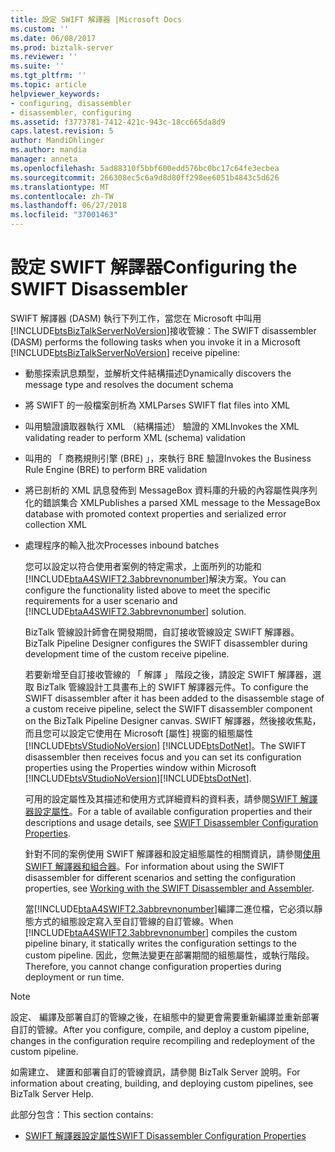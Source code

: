 ```yaml
---
title: 設定 SWIFT 解譯器 |Microsoft Docs
ms.custom: ''
ms.date: 06/08/2017
ms.prod: biztalk-server
ms.reviewer: ''
ms.suite: ''
ms.tgt_pltfrm: ''
ms.topic: article
helpviewer_keywords:
- configuring, disassembler
- disassembler, configuring
ms.assetid: f3773781-7412-421c-943c-18cc665da8d9
caps.latest.revision: 5
author: MandiOhlinger
ms.author: mandia
manager: anneta
ms.openlocfilehash: 5ad88310f5bbf600edd576bc0bc17c64fe3ecbea
ms.sourcegitcommit: 266308ec5c6a9d8d80ff298ee6051b4843c5d626
ms.translationtype: MT
ms.contentlocale: zh-TW
ms.lasthandoff: 06/27/2018
ms.locfileid: "37001463"
---
```

# <a name="configuring-the-swift-disassembler"></a><span data-ttu-id="f7ad3-102">設定 SWIFT 解譯器</span><span class="sxs-lookup"><span data-stu-id="f7ad3-102">Configuring the SWIFT Disassembler</span></span>
<span data-ttu-id="f7ad3-103">SWIFT 解譯器 (DASM) 執行下列工作，當您在 Microsoft 中叫用[!INCLUDE[btsBizTalkServerNoVersion](../../includes/btsbiztalkservernoversion-md.md)]接收管線：</span><span class="sxs-lookup"><span data-stu-id="f7ad3-103">The SWIFT disassembler (DASM) performs the following tasks when you invoke it in a Microsoft [!INCLUDE[btsBizTalkServerNoVersion](../../includes/btsbiztalkservernoversion-md.md)] receive pipeline:</span></span>  
  
- <span data-ttu-id="f7ad3-104">動態探索訊息類型，並解析文件結構描述</span><span class="sxs-lookup"><span data-stu-id="f7ad3-104">Dynamically discovers the message type and resolves the document schema</span></span>  
  
- <span data-ttu-id="f7ad3-105">將 SWIFT 的一般檔案剖析為 XML</span><span class="sxs-lookup"><span data-stu-id="f7ad3-105">Parses SWIFT flat files into XML</span></span>  
  
- <span data-ttu-id="f7ad3-106">叫用驗證讀取器執行 XML （結構描述） 驗證的 XML</span><span class="sxs-lookup"><span data-stu-id="f7ad3-106">Invokes the XML validating reader to perform XML (schema) validation</span></span>  
  
- <span data-ttu-id="f7ad3-107">叫用的 「 商務規則引擎 (BRE) 」，來執行 BRE 驗證</span><span class="sxs-lookup"><span data-stu-id="f7ad3-107">Invokes the Business Rule Engine (BRE) to perform BRE validation</span></span>  
  
- <span data-ttu-id="f7ad3-108">將已剖析的 XML 訊息發佈到 MessageBox 資料庫的升級的內容屬性與序列化的錯誤集合 XML</span><span class="sxs-lookup"><span data-stu-id="f7ad3-108">Publishes a parsed XML message to the MessageBox database with promoted context properties and serialized error collection XML</span></span>  
  
- <span data-ttu-id="f7ad3-109">處理程序的輸入批次</span><span class="sxs-lookup"><span data-stu-id="f7ad3-109">Processes inbound batches</span></span>  
  
  <span data-ttu-id="f7ad3-110">您可以設定以符合使用者案例的特定需求，上面所列的功能和[!INCLUDE[btaA4SWIFT2.3abbrevnonumber](../../includes/btaa4swift2-3abbrevnonumber-md.md)]解決方案。</span><span class="sxs-lookup"><span data-stu-id="f7ad3-110">You can configure the functionality listed above to meet the specific requirements for a user scenario and [!INCLUDE[btaA4SWIFT2.3abbrevnonumber](../../includes/btaa4swift2-3abbrevnonumber-md.md)] solution.</span></span>  
  
  <span data-ttu-id="f7ad3-111">BizTalk 管線設計師會在開發期間，自訂接收管線設定 SWIFT 解譯器。</span><span class="sxs-lookup"><span data-stu-id="f7ad3-111">BizTalk Pipeline Designer configures the SWIFT disassembler during development time of the custom receive pipeline.</span></span>  
  
  <span data-ttu-id="f7ad3-112">若要新增至自訂接收管線的 「 解譯 」 階段之後，請設定 SWIFT 解譯器，選取 BizTalk 管線設計工具畫布上的 SWIFT 解譯器元件。</span><span class="sxs-lookup"><span data-stu-id="f7ad3-112">To configure the SWIFT disassembler after it has been added to the disassemble stage of a custom receive pipeline, select the SWIFT disassembler component on the BizTalk Pipeline Designer canvas.</span></span> <span data-ttu-id="f7ad3-113">SWIFT 解譯器，然後接收焦點，而且您可以設定它使用在 Microsoft [屬性] 視窗的組態屬性[!INCLUDE[btsVStudioNoVersion](../../includes/btsvstudionoversion-md.md)] [!INCLUDE[btsDotNet](../../includes/btsdotnet-md.md)]。</span><span class="sxs-lookup"><span data-stu-id="f7ad3-113">The SWIFT disassembler then receives focus and you can set its configuration properties using the Properties window within Microsoft [!INCLUDE[btsVStudioNoVersion](../../includes/btsvstudionoversion-md.md)][!INCLUDE[btsDotNet](../../includes/btsdotnet-md.md)].</span></span>  
  
  <span data-ttu-id="f7ad3-114">可用的設定屬性及其描述和使用方式詳細資料的資料表，請參閱[SWIFT 解譯器設定屬性](../../adapters-and-accelerators/accelerator-swift/swift-disassembler-configuration-properties.md)。</span><span class="sxs-lookup"><span data-stu-id="f7ad3-114">For a table of available configuration properties and their descriptions and usage details, see [SWIFT Disassembler Configuration Properties](../../adapters-and-accelerators/accelerator-swift/swift-disassembler-configuration-properties.md).</span></span>  
  
  <span data-ttu-id="f7ad3-115">針對不同的案例使用 SWIFT 解譯器和設定組態屬性的相關資訊，請參閱[使用 SWIFT 解譯器和組合器](../../adapters-and-accelerators/accelerator-swift/working-with-the-swift-disassembler-and-assembler.md)。</span><span class="sxs-lookup"><span data-stu-id="f7ad3-115">For information about using the SWIFT disassembler for different scenarios and setting the configuration properties, see [Working with the SWIFT Disassembler and Assembler](../../adapters-and-accelerators/accelerator-swift/working-with-the-swift-disassembler-and-assembler.md).</span></span>  
  
  <span data-ttu-id="f7ad3-116">當[!INCLUDE[btaA4SWIFT2.3abbrevnonumber](../../includes/btaa4swift2-3abbrevnonumber-md.md)]編譯二進位檔，它必須以靜態方式的組態設定寫入至自訂管線的自訂管線。</span><span class="sxs-lookup"><span data-stu-id="f7ad3-116">When [!INCLUDE[btaA4SWIFT2.3abbrevnonumber](../../includes/btaa4swift2-3abbrevnonumber-md.md)] compiles the custom pipeline binary, it statically writes the configuration settings to the custom pipeline.</span></span> <span data-ttu-id="f7ad3-117">因此，您無法變更在部署期間的組態屬性，或執行階段。</span><span class="sxs-lookup"><span data-stu-id="f7ad3-117">Therefore, you cannot change configuration properties during deployment or run time.</span></span>  
  
> [!NOTE]
>  <span data-ttu-id="f7ad3-118">設定、 編譯及部署自訂的管線之後，在組態中的變更會需要重新編譯並重新部署自訂的管線。</span><span class="sxs-lookup"><span data-stu-id="f7ad3-118">After you configure, compile, and deploy a custom pipeline, changes in the configuration require recompiling and redeployment of the custom pipeline.</span></span>  
  
 <span data-ttu-id="f7ad3-119">如需建立、 建置和部署自訂的管線資訊，請參閱 BizTalk Server 說明。</span><span class="sxs-lookup"><span data-stu-id="f7ad3-119">For information about creating, building, and deploying custom pipelines, see BizTalk Server Help.</span></span>  
  
 <span data-ttu-id="f7ad3-120">此部分包含：</span><span class="sxs-lookup"><span data-stu-id="f7ad3-120">This section contains:</span></span>  
  
-   [<span data-ttu-id="f7ad3-121">SWIFT 解譯器設定屬性</span><span class="sxs-lookup"><span data-stu-id="f7ad3-121">SWIFT Disassembler Configuration Properties</span></span>](../../adapters-and-accelerators/accelerator-swift/swift-disassembler-configuration-properties.md)